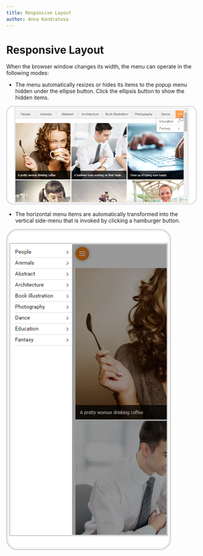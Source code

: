 ```yaml
---
title: Responsive Layout
author: Anna Kondratova
---
```

# Responsive Layout

When the browser window changes its width, the menu can operate in the following modes:
* The menu automatically resizes or hides its items to the popup menu hidden under the ellipse button. Click the ellipsis button to show the hidden items.

![Adaptivity_HideShowButtons](../../../images/menu-responsive-layout-ellipsis.png)

* The horizontal menu items are automatically transformed into the vertical side-menu that is invoked by clicking a hamburger button.

![Adaptivity_HideShowButtons](../../../images/menu-responsive-layout-side-menu.png)
